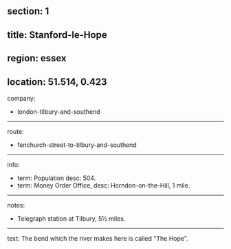 section: 1
----
title: Stanford-le-Hope
----
region: essex
----
location: 51.514, 0.423
----
company:
- london-tilbury-and-southend
----
route:
- fenchurch-street-to-tilbury-and-southend
----
info:
- term: Population
  desc: 504.
- term: Money Order Office,
  desc: Horndon-on-the-Hill, 1 mile.
----
notes:
- Telegraph station at Tilbury, 5½ miles.
----
text: The bend which the river makes here is called "The Hope".
